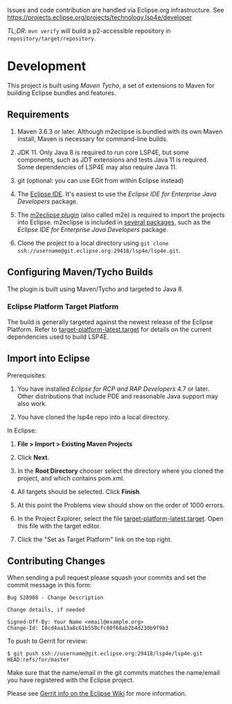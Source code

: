 Issues and code contribution are handled via Eclipse.org infrastructure. See https://projects.eclipse.org/projects/technology.lsp4e/developer

_TL;DR_: `mvn verify` will build a p2-accessible repository in `repository/target/repository`.

# Development

This project is built using _Maven Tycho_, a set of extensions to
Maven for building Eclipse bundles and features.

## Requirements

1. Maven 3.6.3 or later. Although m2eclipse is bundled with its own Maven install,
   Maven is necessary for command-line builds.

1. JDK 11. Only Java 8 is required to run core LSP4E, but some components, such as JDT extensions and tests Java 11 is required. Some dependencies of LSP4E may also require Java 11.

1. git (optional: you can use EGit from within Eclipse instead)

1. The [Eclipse IDE](https://www.eclipse.org/downloads/eclipse-packages/).
  It's easiest to use the _Eclipse IDE for Enterprise Java Developers_ package.

  1. The [m2eclipse plugin](http://www.eclipse.org/m2e/) (also called m2e) is
     required to import the projects into Eclipse. m2eclipse is included in
     [several packages](https://www.eclipse.org/downloads/packages/compare),
     such as the _Eclipse IDE for Enterprise Java Developers_ package.

1. Clone the project to a local directory using `git clone ssh://username@git.eclipse.org:29418/lsp4e/lsp4e.git`.

## Configuring Maven/Tycho Builds

The plugin is built using Maven/Tycho and targeted to Java 8.


### Eclipse Platform Target Platform

The build is generally targeted against the newest release of the Eclipse
Platform. Refer to [target-platform-latest.target](target-platforms/target-platform-latest/target-platform-latest.target) for details on the current dependencies used
to build LSP4E.

## Import into Eclipse

Prerequisites:

1. You have installed _Eclipse for RCP and RAP Developers_ 4.7 or later. 
   Other distributions that include PDE and reasonable Java support may also work.

2. You have cloned the lsp4e repo into a local directory.

In Eclipse:

1. **File > Import > Existing Maven Projects**

2. Click **Next**. 

3. In the **Root Directory** chooser select the directory where you cloned the project,
   and which contains pom.xml.

4. All targets should be selected. Click **Finish**.

5. At this point the Problems view should show on the order of 1000 errors.

6. In the Project Explorer, select the file
   [target-platform-latest.target](target-platforms/target-platform-latest/target-platform-latest.target).
   Open this file with the target editor.

7. Click the "Set as Target Platform" link on the top right.

## Contributing Changes

When sending a pull request please squash your commits and set the commit message
in this form:

```
Bug 528908 - Change Description

Change details, if needed

Signed-Off-By: Your Name <email@example.org>
Change-Id: I8cd4aa13a8c61b550cfc80f68ab2b4d230b9f9b3
```
To push to Gerrit for review:

```
$ git push ssh://username@git.eclipse.org:29418/lsp4e/lsp4e.git HEAD:refs/for/master
```

Make sure that the name/email in the git commits matches the name/email you have
registered with the Eclipse project. 

Please see [Gerrit info on the Eclipse Wiki](https://wiki.eclipse.org/Gerrit) for more information.
